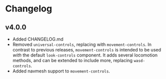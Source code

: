 # Changelog

## v4.0.0

* Added CHANGELOG.md
* Removed `universal-controls`, replacing with `movement-controls`. In contrast to previous releases, `movement-controls` is intended to be used _with_ the default `look-controls` component. It adds several locomotion methods, and can be extended to include more, replacing `wasd-controls`.
* Added navmesh support to `movement-controls`.

